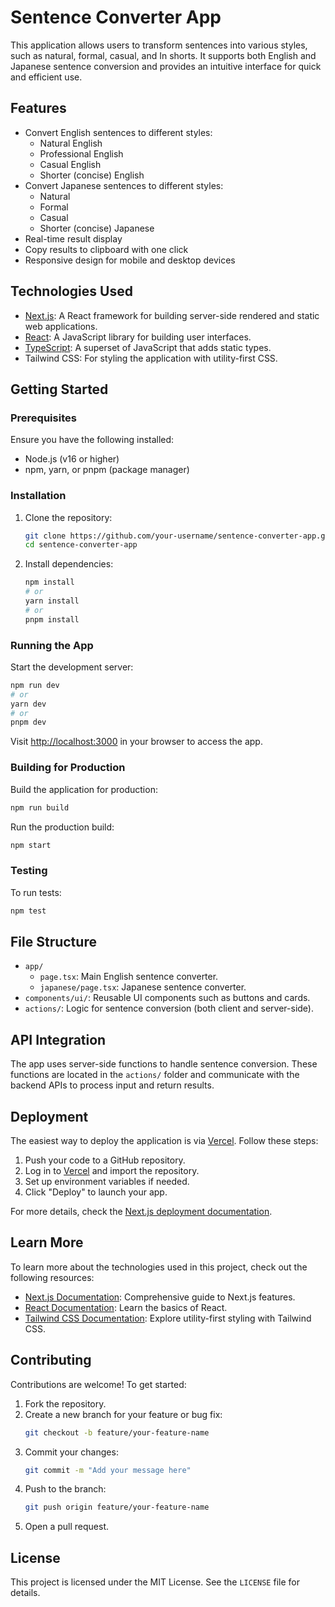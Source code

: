 # Sentence Converter App

This application allows users to transform sentences into various styles, such as natural, formal, casual, and In shorts. It supports both English and Japanese sentence conversion and provides an intuitive interface for quick and efficient use.

## Features

- Convert English sentences to different styles:
  - Natural English
  - Professional English
  - Casual English
  - Shorter (concise) English
- Convert Japanese sentences to different styles:
  - Natural
  - Formal
  - Casual
  - Shorter (concise) Japanese
- Real-time result display
- Copy results to clipboard with one click
- Responsive design for mobile and desktop devices

## Technologies Used

- [Next.js](https://nextjs.org): A React framework for building server-side rendered and static web applications.
- [React](https://reactjs.org): A JavaScript library for building user interfaces.
- [TypeScript](https://www.typescriptlang.org): A superset of JavaScript that adds static types.
- Tailwind CSS: For styling the application with utility-first CSS.

## Getting Started

### Prerequisites

Ensure you have the following installed:

- Node.js (v16 or higher)
- npm, yarn, or pnpm (package manager)

### Installation

1. Clone the repository:

   ```bash
   git clone https://github.com/your-username/sentence-converter-app.git
   cd sentence-converter-app
   ```

2. Install dependencies:

   ```bash
   npm install
   # or
   yarn install
   # or
   pnpm install
   ```

### Running the App

Start the development server:

```bash
npm run dev
# or
yarn dev
# or
pnpm dev
```

Visit [http://localhost:3000](http://localhost:3000) in your browser to access the app.

### Building for Production

Build the application for production:

```bash
npm run build
```

Run the production build:

```bash
npm start
```

### Testing

To run tests:

```bash
npm test
```

## File Structure

- `app/`
  - `page.tsx`: Main English sentence converter.
  - `japanese/page.tsx`: Japanese sentence converter.
- `components/ui/`: Reusable UI components such as buttons and cards.
- `actions/`: Logic for sentence conversion (both client and server-side).

## API Integration

The app uses server-side functions to handle sentence conversion. These functions are located in the `actions/` folder and communicate with the backend APIs to process input and return results.

## Deployment

The easiest way to deploy the application is via [Vercel](https://vercel.com). Follow these steps:

1. Push your code to a GitHub repository.
2. Log in to [Vercel](https://vercel.com) and import the repository.
3. Set up environment variables if needed.
4. Click "Deploy" to launch your app.

For more details, check the [Next.js deployment documentation](https://nextjs.org/docs/app/building-your-application/deploying).

## Learn More

To learn more about the technologies used in this project, check out the following resources:

- [Next.js Documentation](https://nextjs.org/docs): Comprehensive guide to Next.js features.
- [React Documentation](https://reactjs.org/docs/getting-started.html): Learn the basics of React.
- [Tailwind CSS Documentation](https://tailwindcss.com/docs): Explore utility-first styling with Tailwind CSS.

## Contributing

Contributions are welcome! To get started:

1. Fork the repository.
2. Create a new branch for your feature or bug fix:
   ```bash
   git checkout -b feature/your-feature-name
   ```
3. Commit your changes:
   ```bash
   git commit -m "Add your message here"
   ```
4. Push to the branch:
   ```bash
   git push origin feature/your-feature-name
   ```
5. Open a pull request.

## License

This project is licensed under the MIT License. See the `LICENSE` file for details.

